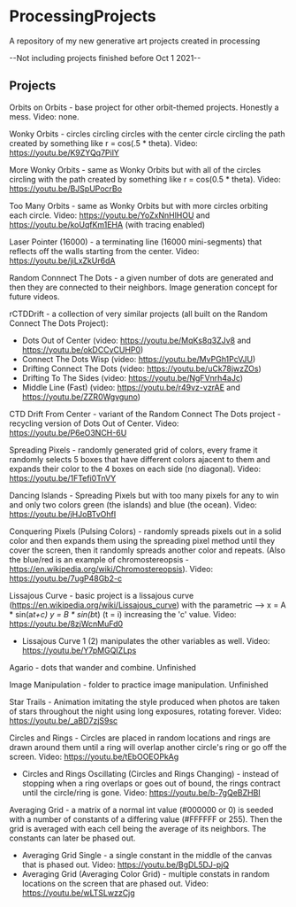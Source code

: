 # ProcessingProjects
A repository of my new generative art projects created in processing

--Not including projects finished before Oct 1 2021--

## Projects

Orbits on Orbits - base project for other orbit-themed projects. Honestly a mess. Video: none. 

Wonky Orbits - circles circling circles with the center circle circling the path created by something like r = cos(.5 * theta). Video: https://youtu.be/K9ZYQq7PilY

More Wonky Orbits - same as Wonky Orbits but with all of the circles circling with the path created by something like r = cos(0.5 * theta). Video: https://youtu.be/BJSpUPocrBo 

Too Many Orbits - same as Wonky Orbits but with more circles orbiting each circle. Video: https://youtu.be/YoZxNnHlHOU and https://youtu.be/koUqfKm1EHA (with tracing enabled)

Laser Pointer (16000) - a terminating line (16000 mini-segments) that reflects off the walls starting from the center. Video: https://youtu.be/jiLxZkUr6dA

Random Connnect The Dots - a given number of dots are generated and then they are connected to their neighbors. Image generation concept for future videos.

rCTDDrift - a collection of very similar projects (all built on the Random Connect The Dots Project): 
* Dots Out of Center (video: https://youtu.be/MqKs8q3ZJv8 and https://youtu.be/okDCCyCUHP0)
* Connect The Dots Wisp (video: https://youtu.be/MvPGh1PcVJU)
* Drifting Connect The Dots (video: https://youtu.be/uCk78jwzZOs)
* Drifting To The Sides (video: https://youtu.be/NgFVnrh4aJc)
* Middle Line (Fast) (video: https://youtu.be/r49vz-vzrAE and https://youtu.be/ZZR0Wgvguno)

CTD Drift From Center - variant of the Random Connect The Dots project - recycling version of Dots Out of Center. Video: https://youtu.be/P6eO3NCH-6U

Spreading Pixels - randomly generated grid of colors, every frame it randomly selects 5 boxes that have different colors ajacent to them and expands their color to the 4 boxes on each side (no diagonal). Video: https://youtu.be/1FTefi0TnVY 

Dancing Islands - Spreading Pixels but with too many pixels for any to win and only two colors green (the islands) and blue (the ocean). Video: https://youtu.be/jHJoBTvOhfI

Conquering Pixels (Pulsing Colors) - randomly spreads pixels out in a solid color and then expands them using the spreading pixel method until they cover the screen, then it randomly spreads another color and repeats. (Also the blue/red is an example of chromostereopsis - https://en.wikipedia.org/wiki/Chromostereopsis). Video: https://youtu.be/7ugP48Gb2-c

Lissajous Curve - basic project is a lissajous curve (https://en.wikipedia.org/wiki/Lissajous_curve) with the parametric --> x = A * sin(a*t+c) y = B * sin(b*t) (t = i) increasing the 'c' value. Video: https://youtu.be/8zjWcnMuFd0
* Lissajous Curve 1 (2) manipulates the other variables as well. Video: https://youtu.be/Y7pMGQIZLps

Agario - dots that wander and combine. Unfinished

Image Manipulation - folder to practice image manipulation. Unfinished

Star Trails - Animation imitating the style produced when photos are taken of stars throughout the night using long exposures, rotating forever. Video: https://youtu.be/_aBD7zjS9sc 

Circles and Rings - Circles are placed in random locations and rings are drawn around them until a ring will overlap another circle's ring or go off the screen. Video: https://youtu.be/tEbOOEOPkAg 
* Circles and Rings Oscillating (Circles and Rings Changing) - instead of stopping when a ring overlaps or goes out of bound, the rings contract until the circle/ring is gone. Video: https://youtu.be/b-7gQeBZHBI 

Averaging Grid - a matrix of a normal int value (#000000 or 0) is seeded with a number of constants of a differing value (#FFFFFF or 255). Then the grid is averaged with each cell being the average of its neighbors. The constants can later be phased out.
* Averaging Grid Single - a single constant in the middle of the canvas that is phased out. Video: https://youtu.be/BgDL5DJ-pjQ 
* Averaging Grid (Averaging Color Grid) - multiple constats in random locations on the screen that are phased out. Video: https://youtu.be/wLTSLwzzCjg 
